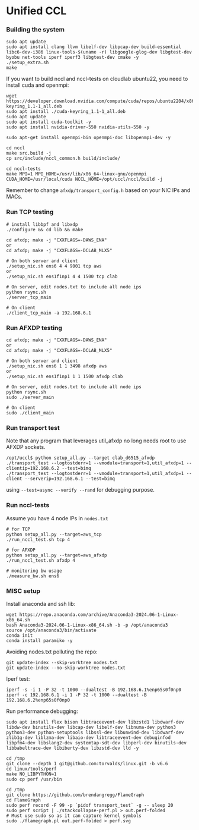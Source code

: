 # Unified CCL

### Building the system

```
sudo apt update
sudo apt install clang llvm libelf-dev libpcap-dev build-essential libc6-dev-i386 linux-tools-$(uname -r) libgoogle-glog-dev libgtest-dev byobu net-tools iperf iperf3 libgtest-dev cmake -y
./setup_extra.sh
make
```

If you want to build nccl and nccl-tests on cloudlab ubuntu22, you need to install cuda and openmpi: 
```
wget https://developer.download.nvidia.com/compute/cuda/repos/ubuntu2204/x86_64/cuda-keyring_1.1-1_all.deb
sudo apt install ./cuda-keyring_1.1-1_all.deb
sudo apt update
sudo apt install cuda-toolkit -y
sudo apt install nvidia-driver-550 nvidia-utils-550 -y

sudo apt-get install openmpi-bin openmpi-doc libopenmpi-dev -y

cd nccl
make src.build -j
cp src/include/nccl_common.h build/include/

cd nccl-tests
make MPI=1 MPI_HOME=/usr/lib/x86_64-linux-gnu/openmpi CUDA_HOME=/usr/local/cuda NCCL_HOME=/opt/uccl/nccl/build -j
```

Remember to change `afxdp/transport_config.h` based on your NIC IPs and MACs. 

### Run TCP testing

```
# install libbpf and libxdp
./configure && cd lib && make

cd afxdp; make -j "CXXFLAGS=-DAWS_ENA"
or 
cd afxdp; make -j "CXXFLAGS=-DCLAB_MLX5"

# On both server and client
./setup_nic.sh ens6 4 4 9001 tcp aws
or
./setup_nic.sh ens1f1np1 4 4 1500 tcp clab

# On server, edit nodes.txt to include all node ips
python rsync.sh
./server_tcp_main

# On client
./client_tcp_main -a 192.168.6.1
```

### Run AFXDP testing

```
cd afxdp; make -j "CXXFLAGS=-DAWS_ENA"
or 
cd afxdp; make -j "CXXFLAGS=-DCLAB_MLX5"

# On both server and client
./setup_nic.sh ens6 1 1 3498 afxdp aws
or
./setup_nic.sh ens1f1np1 1 1 1500 afxdp clab

# On server, edit nodes.txt to include all node ips
python rsync.sh
sudo ./server_main

# On client
sudo ./client_main
```

### Run transport test

Note that any program that leverages util_afxdp no long needs root to use AFXDP sockets.

```
/opt/uccl$ python setup_all.py --target clab_d6515_afxdp
./transport_test --logtostderr=1 --vmodule=transport=1,util_afxdp=1 --clientip=192.168.6.2 --test=bimq
./transport_test --logtostderr=1 --vmodule=transport=1,util_afxdp=1 --client --serverip=192.168.6.1 --test=bimq
```

using `--test=async --verify --rand` for debugging purpose. 

### Run nccl-tests

Assume you have 4 node IPs in `nodes.txt`

```
# for TCP
python setup_all.py --target=aws_tcp
./run_nccl_test.sh tcp 4

# for AFXDP
python setup_all.py --target=aws_afxdp
./run_nccl_test.sh afxdp 4

# monitoring bw usage
./measure_bw.sh ens6
```

### MISC setup

Install anaconda and ssh lib: 
```
wget https://repo.anaconda.com/archive/Anaconda3-2024.06-1-Linux-x86_64.sh
bash Anaconda3-2024.06-1-Linux-x86_64.sh -b -p /opt/anaconda3
source /opt/anaconda3/bin/activate
conda init
conda install paramiko -y
```

Avoiding nodes.txt polluting the repo: 
```
git update-index --skip-worktree nodes.txt
git update-index --no-skip-worktree nodes.txt
```

Iperf test: 
```
iperf -s -i 1 -P 32 -t 1000 --dualtest -B 192.168.6.1%enp65s0f0np0
iperf -c 192.168.6.1 -i 1 -P 32 -t 1000 --dualtest -B 192.168.6.2%enp65s0f0np0
```

Run performance debugging:
```
sudo apt install flex bison libtraceevent-dev libzstd1 libdwarf-dev libdw-dev binutils-dev libcap-dev libelf-dev libnuma-dev python3 python3-dev python-setuptools libssl-dev libunwind-dev libdwarf-dev zlib1g-dev liblzma-dev libaio-dev libtraceevent-dev debuginfod libpfm4-dev libslang2-dev systemtap-sdt-dev libperl-dev binutils-dev libbabeltrace-dev libiberty-dev libzstd-dev lld -y

cd /tmp
git clone --depth 1 git@github.com:torvalds/linux.git -b v6.6
cd linux/tools/perf 
make NO_LIBPYTHON=1
sudo cp perf /usr/bin

cd /tmp
git clone https://github.com/brendangregg/FlameGraph
cd FlameGraph
sudo perf record -F 99 -p `pidof transport_test` -g -- sleep 20
sudo perf script | ./stackcollapse-perf.pl > out.perf-folded
# Must use sudo so as it can capture kernel symbols
sudo ./flamegraph.pl out.perf-folded > perf.svg
```